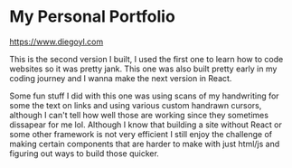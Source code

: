 # My Personal Portfolio

https://www.diegoyl.com

This is the second version I built, I used the first one to learn how to code websites so it was pretty jank. This one was also built pretty early in my coding journey and I wanna make the next version in React. 

Some fun stuff I did with this one was using scans of my handwriting for some the text on links and using various custom handrawn cursors, although I can't tell how well those are working since they sometimes dissapear for me lol. Although I know that building a site without React or some other framework is not very efficient I still enjoy the challenge of making certain components that are harder to make with just html/js and figuring out ways to build those quicker.
